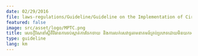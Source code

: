 ```yaml
---
date: 02/29/2016
file: laws-regulations/Guideline/Guideline on the Implementation of Circular No. 02SR Dated September 3, 2002 of the Royal Government of Cambodia on Measures to Prevent Unauthorization Installation of International Inbound and Outbound Phone System.pdf
featured: false
image: src/asset/logo/MPTC.png
title: សេចក្តីណែនាំស្តីពីវិធានការទប់ស្កាត់ការចែកចាយ និងការលក់សេវាទូរគមនាគមន៍គ្រប់ប្រភេទដោយមិនយកអត្តសញ្ញាណបណ្ណ និងឯកសារសម្គា់អត្តសញ្ញាណពីអ្នកជួលជាវផ្ទុយពីច្បាប់ស្តីពីទូរគមនាគមន៍ និងបទប្បញ្ញត្តិជាធរមាន
type: guideline
lang: km
---
```

